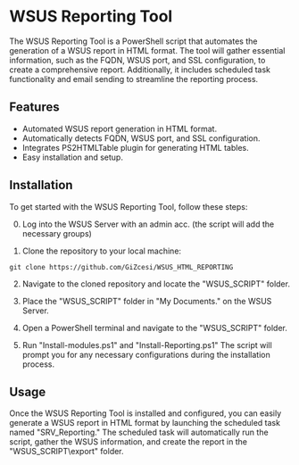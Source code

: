 # WSUS Reporting Tool

The WSUS Reporting Tool is a PowerShell script that automates the generation of a WSUS report in HTML format. The tool will gather essential information, such as the FQDN, WSUS port, and SSL configuration, to create a comprehensive report. Additionally, it includes scheduled task functionality and email sending to streamline the reporting process.

## Features

- Automated WSUS report generation in HTML format.
- Automatically detects FQDN, WSUS port, and SSL configuration.
- Integrates PS2HTMLTable plugin for generating HTML tables.
- Easy installation and setup.

## Installation

To get started with the WSUS Reporting Tool, follow these steps:

0. Log into the WSUS Server with an admin acc. (the script will add the necessary groups)

1. Clone the repository to your local machine:

``git clone https://github.com/GiZcesi/WSUS_HTML_REPORTING``

2. Navigate to the cloned repository and locate the "WSUS_SCRIPT" folder.

3. Place the "WSUS_SCRIPT" folder in "My Documents." on the WSUS Server.

4. Open a PowerShell terminal and navigate to the "WSUS_SCRIPT" folder.

5. Run "Install-modules.ps1" and "Install-Reporting.ps1"
The script will prompt you for any necessary configurations during the installation process.

## Usage

Once the WSUS Reporting Tool is installed and configured, you can easily generate a WSUS report in HTML format by launching the scheduled task named "SRV_Reporting." The scheduled task will automatically run the script, gather the WSUS information, and create the report in the "WSUS_SCRIPT\export" folder.


